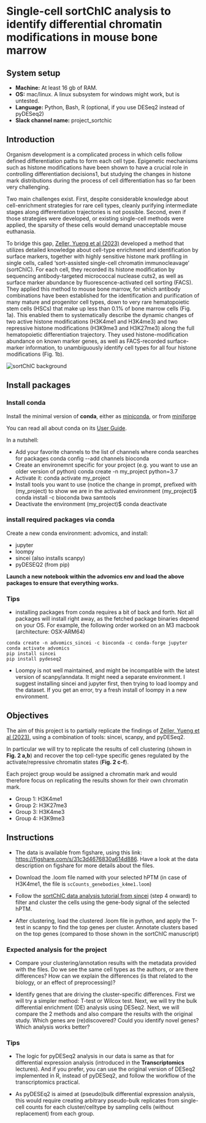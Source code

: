 # Single-cell sortChIC analysis to identify differential chromatin modifications in mouse bone marrow

## System setup

 - **Machine:** At least 16 gb of RAM.
 - **OS:** mac/linux. A linux subsystem for windows might work, but is untested.
 - **Language:** Python, Bash, R (optional, if you use DESeq2 instead of pyDESeq2)
 - **Slack channel name:** project_sortchic

## Introduction

Organism development is a complicated process in which cells follow defined differentiation paths to form each cell type. Epigenetic mechanisms such as histone modifications have been shown to have a crucial role in controlling differentiation decisions1, but studying the changes in histone mark distributions during the process of cell differentiation has so far been very challenging.

Two main challenges exist. First, despite considerable knowledge about cell-enrichment strategies for rare cell types, cleanly purifying intermediate stages along differentiation trajectories is not possible. Second, even if those strategies were developed, or existing single-cell methods were applied, the sparsity of these cells would demand unacceptable mouse euthanasia.

To bridge this gap, [Zeller, Yueng et al (2023)](https://www.nature.com/articles/s41588-022-01260-3) developed a method that utilizes detailed knowledge about cell-type enrichment and identification by surface markers, together with highly sensitive histone mark profiling in single cells, called ‘sort-assisted single-cell chromatin immunocleavage’ (sortChIC). For each cell, they recorded its histone modification by sequencing antibody-targeted micrococcal nuclease cuts2, as well as surface marker abundance by fluorescence-activated cell sorting (FACS). They applied this method to mouse bone marrow, for which antibody combinations have been established for the identification and purification of many mature and progenitor cell types, down to very rare hematopoietic stem cells (HSCs) that make up less than 0.1% of bone marrow cells (Fig. 1a). This enabled them to systematically describe the dynamic changes of two active histone modifications (H3K4me1 and H3K4me3) and two repressive histone modifications (H3K9me3 and H3K27me3) along the full hematopoietic differentiation trajectory. They used histone-modification abundance on known marker genes, as well as FACS-recorded surface-marker information, to unambiguously identify cell types for all four histone modifications (Fig. 1b).

![sortChIC background](https://media.springernature.com/full/springer-static/image/art%3A10.1038%2Fs41588-022-01259-w/MediaObjects/41588_2022_1259_Fig1_HTML.png?as=webp)

## Install packages

### Install conda

Install the minimal version of **conda**, either as [miniconda](https://www.anaconda.com/docs/getting-started/miniconda/main), or from [miniforge](https://github.com/conda-forge/miniforge)

You can read all about conda on its [User Guide](https://docs.conda.io/projects/conda/en/latest/user-guide/index.html).

In a nutshell:
   - Add your favorite channels to the list of channels where conda searches for packages conda config --add channels bioconda
   - Create an environemnt specific for your project (e.g. you want to use an older version of python) conda create -n my_project python=3.7
   - Activate it: conda activate my_project
   - Install tools you want to use (notice the change in prompt, prefixed with (my_project) to show we are in the activated environment (my_project)$ conda install -c bioconda bwa samtools
   - Deactivate the environment (my_project)$ conda deactivate

### install required packages via conda

Create a  new conda environment: advomics, and install:

 - jupyter
 - loompy
 - sincei (also installs scanpy)
 - pyDESEQ2 (from pip)

**Launch a new notebook within the advomics env and load the above packages to ensure that everything works.**


### Tips
 - installing packages from conda requires a bit of back and forth. Not all packages will install right away, as the fetched package binaries depend on your OS. For example, the following order worked on an M3 macbook (architecture: OSX-ARM64)

 ```
 conda create -n advomics_sincei -c bioconda -c conda-forge jupyter
 conda activate advomics
 pip install sincei
 pip install pydeseq2
 ```

 - Loompy is not well maintained, and might be incompatible with the latest version of scanpy/anndata. It might need a separate environment. I suggest installing sincei and jupyter first, then trying to load loompy and the dataset. If you get an error, try a fresh install of loompy in a new environment.

## Objectives

The aim of this project is to partially replicate the findings of [Zeller, Yueng et al (2023)](https://www.nature.com/articles/s41588-022-01260-3), using a combination of tools: sincei, scanpy, and pyDESeq2.

In particular we will try to replicate the results of cell clustering (shown in **Fig. 2 a,b**) and recover the top cell-type specific genes regulated by the activate/repressive chromatin states (**Fig. 2 c-f**).  

Each project group would be assigned a chromatin mark and would therefore focus on replicating the results shown for their own chromatin mark.

 - Group 1: H3K4me1
 - Group 2: H3K27me3
 - Group 3: H3K4me3
 - Group 4: H3K9me3

## Instructions

 - The data is available from figshare, using this link: https://figshare.com/s/31c3d4676830a614d886. Have a look at the data description on figshare for more details about the files.

 - Download the .loom file named with your selected hPTM (in case of H3K4me1, the file is `scCounts_genebodies_k4me1.loom`)

 - Follow the [sortChIC data analysis tutorial from sincei](https://sincei.readthedocs.io/en/latest/content/tutorials/sincei_tutorial_sortChIC.html) (step 4 onward) to filter and cluster the cells using the gene-body signal of the selected hPTM.

 - After clustering, load the clustered .loom file in python, and apply the T-test in scanpy to find the top genes per cluster. Annotate clusters based on the top genes (compared to those shown in the sortChIC manuscript)


### Expected analysis for the project

 - Compare your clustering/annotation results with the metadata provided with the files. Do we see the same cell types as the authors, or are there differences? How can we explain the differences (is that related to the biology, or an effect of preprocessing)?

 - Identify genes that are driving the cluster-specific differences. First we will try a simpler method: T-test or Wilcox test. Next, we will try the bulk differential enrichment (DE) analysis using DESeq2. Next, we will compare the 2 methods and also compare the results with the original study. Which genes are (re)discovered? Could you identify novel genes? Which analysis works better?

### Tips

 - The logic for pyDESeq2 analysis in our data is same as that for differential expression analysis (introduced in the **Transcriptomics** lectures). And if you prefer, you can use the original version of DESeq2 implemented in R, instead of pyDESeq2, and follow the workflow of the transcriptomics practical.

 - As pyDESEq2 is aimed at (pseudo)bulk differential expression analysis, this would require creating arbitrary pseudo-bulk replicates from single-cell counts for each cluster/celltype by sampling cells (without replacement) from each group.
